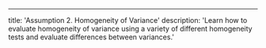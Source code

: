 ---
title: 'Assumption 2. Homogeneity of Variance'
description: 'Learn how to evaluate homogeneity of variance using a variety of different homogeneity tests and evaluate differences between variances.'
